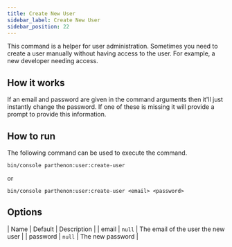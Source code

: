 ```yaml
---
title: Create New User
sidebar_label: Create New User
sidebar_position: 22
---
```

This command is a helper for user administration. Sometimes you need to create a user manually without having access to the user. For example, a new developer needing access.


## How it works

If an email and password are given in the command arguments then it'll just instantly change the password. If one of these is missing it will provide a prompt to provide this information.

## How to run

The following command can be used to execute the command.

`bin/console parthenon:user:create-user`

or 

`bin/console parthenon:user:create-user <email> <password>`

## Options

| Name | Default | Description |
| email | `null` | The email of the user the new user |
| password | `null` | The new password |

